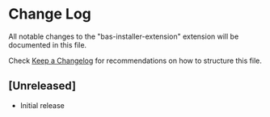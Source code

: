 # Change Log

All notable changes to the "bas-installer-extension" extension will be documented in this file.

Check [Keep a Changelog](http://keepachangelog.com/) for recommendations on how to structure this file.

## [Unreleased]

- Initial release